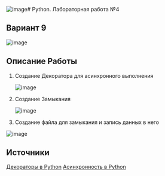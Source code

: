 ![image](https://github.com/user-attachments/assets/c8ff88d9-0d3a-46d1-b31a-cec1cc057203)# Python. Лабораторная работа №4

## Вариант 9

![image](https://github.com/user-attachments/assets/8336e3eb-8129-48a6-8dda-93c294df7fe8)

## Описание Работы

1. Создание Декоратора для асинхронного выполнения

   ![image](https://github.com/user-attachments/assets/8c67a9bd-7ede-44d4-897c-6fbd4a52014c)
2. Создание Замыкания

   ![image](https://github.com/user-attachments/assets/4ce1a295-44d1-466d-be76-3c3eeaeb2e03)

3. Создание файла для замыкания и запись данных в него

  ![image](https://github.com/user-attachments/assets/34d56515-41c8-40d0-94d5-fb053bacdb7a)

## Источники

[Декораторы в Python](https://habr.com/ru/companies/otus/articles/727590/)
[Асинхронность в Python](https://sky.pro/media/chto-takoe-asinhronnoe-programmirovanie-v-python/?ysclid=m8y4d58ws7321508757)
